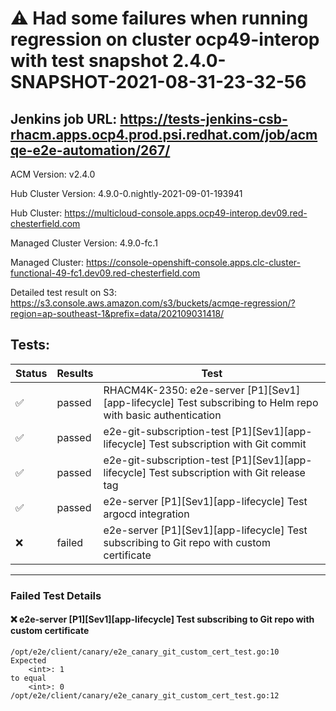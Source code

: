 # :warning: Had some failures when running regression on cluster ocp49-interop with test snapshot 2.4.0-SNAPSHOT-2021-08-31-23-32-56 

## Jenkins job URL: https://tests-jenkins-csb-rhacm.apps.ocp4.prod.psi.redhat.com/job/acmqe-e2e-automation/267/


ACM Version: v2.4.0

Hub Cluster Version: 4.9.0-0.nightly-2021-09-01-193941

Hub Cluster: https://multicloud-console.apps.ocp49-interop.dev09.red-chesterfield.com

Managed Cluster Version: 4.9.0-fc.1

Managed Cluster: https://console-openshift-console.apps.clc-cluster-functional-49-fc1.dev09.red-chesterfield.com

Detailed test result on S3: https://s3.console.aws.amazon.com/s3/buckets/acmqe-regression/?region=ap-southeast-1&prefix=data/202109031418/

## Tests:

|Status|Results|Test|
|---|---|---|
| :white_check_mark: | passed | RHACM4K-2350: e2e-server [P1][Sev1][app-lifecycle] Test subscribing to Helm repo with basic authentication |
| :white_check_mark: | passed | e2e-git-subscription-test [P1][Sev1][app-lifecycle] Test subscription with Git commit |
| :white_check_mark: | passed | e2e-git-subscription-test [P1][Sev1][app-lifecycle] Test subscription with Git release tag |
| :white_check_mark: | passed | e2e-server [P1][Sev1][app-lifecycle] Test argocd integration |
| :x: | failed | e2e-server [P1][Sev1][app-lifecycle] Test subscribing to Git repo with custom certificate |


---

### Failed Test Details

#### :x: e2e-server [P1][Sev1][app-lifecycle] Test subscribing to Git repo with custom certificate

```
/opt/e2e/client/canary/e2e_canary_git_custom_cert_test.go:10
Expected
    <int>: 1
to equal
    <int>: 0
/opt/e2e/client/canary/e2e_canary_git_custom_cert_test.go:12
```

